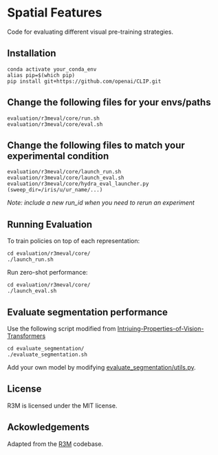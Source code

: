 # Spatial Features

Code for evaluating different visual pre-training strategies.

## Installation

```
conda activate your_conda_env
alias pip=$(which pip)
pip install git+https://github.com/openai/CLIP.git
```

## Change the following files for your envs/paths
```
evaluation/r3meval/core/run.sh
evaluation/r3meval/core/eval.sh
```
## Change the following files to match your experimental condition
```
evaluation/r3meval/core/launch_run.sh
evaluation/r3meval/core/launch_eval.sh
evaluation/r3meval/core/hydra_eval_launcher.py (sweep_dir=/iris/u/ur_name/...)
```
*Note: include a new run_id when you need to rerun an experiment*


## Running Evaluation

To train policies on top of each representation:
```
cd evaluation/r3meval/core/
./launch_run.sh
```

Run zero-shot performance:
```
cd evaluation/r3meval/core/
./launch_eval.sh
```

## Evaluate segmentation performance 

Use the following script modified from [Intriuing-Properties-of-Vision-Transformers](https://arxiv.org/abs/2105.10497)
```
cd evaluate_segmentation/
./evaluate_segmentation.sh
```
Add your own model by modifying [evaluate_segmentation/utils.py](./evaluate_segmentation/utils.py).

## License

R3M is licensed under the MIT license.

## Ackowledgements

Adapted from the [R3M](https://github.com/facebookresearch/r3m) codebase.
